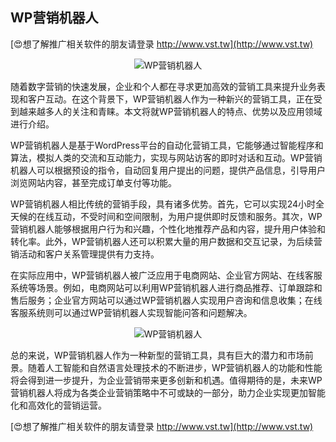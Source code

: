 ## **WP营销机器人**

[😍想了解推广相关软件的朋友请登录 http://www.vst.tw](http://www.vst.tw)

 <center><img src="https://vst.tw/MP4/tuiguang/png/8.png" alt="WP营销机器人"></center>

随着数字营销的快速发展，企业和个人都在寻求更加高效的营销工具来提升业务表现和客户互动。在这个背景下，WP营销机器人作为一种新兴的营销工具，正在受到越来越多人的关注和青睐。本文将就WP营销机器人的特点、优势以及应用领域进行介绍。

WP营销机器人是基于WordPress平台的自动化营销工具，它能够通过智能程序和算法，模拟人类的交流和互动能力，实现与网站访客的即时对话和互动。WP营销机器人可以根据预设的指令，自动回复用户提出的问题，提供产品信息，引导用户浏览网站内容，甚至完成订单支付等功能。

WP营销机器人相比传统的营销手段，具有诸多优势。首先，它可以实现24小时全天候的在线互动，不受时间和空间限制，为用户提供即时反馈和服务。其次，WP营销机器人能够根据用户行为和兴趣，个性化地推荐产品和内容，提升用户体验和转化率。此外，WP营销机器人还可以积累大量的用户数据和交互记录，为后续营销活动和客户关系管理提供有力支持。

在实际应用中，WP营销机器人被广泛应用于电商网站、企业官方网站、在线客服系统等场景。例如，电商网站可以利用WP营销机器人进行商品推荐、订单跟踪和售后服务；企业官方网站可以通过WP营销机器人实现用户咨询和信息收集；在线客服系统则可以通过WP营销机器人实现智能问答和问题解决。

 <center><img src="https://vst.tw/MP4/tuiguang/png/5.png" alt="WP营销机器人"></center>

总的来说，WP营销机器人作为一种新型的营销工具，具有巨大的潜力和市场前景。随着人工智能和自然语言处理技术的不断进步，WP营销机器人的功能和性能将会得到进一步提升，为企业营销带来更多创新和机遇。值得期待的是，未来WP营销机器人将成为各类企业营销策略中不可或缺的一部分，助力企业实现更加智能化和高效化的营销运营。

[😍想了解推广相关软件的朋友请登录 http://www.vst.tw](http://www.vst.tw)



